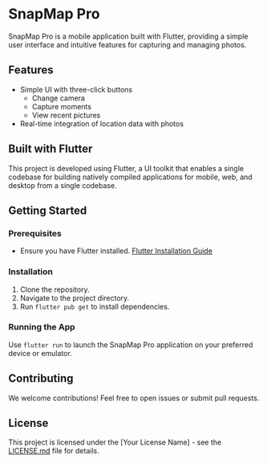 # SnapMap Pro

SnapMap Pro is a mobile application built with Flutter, providing a simple user interface and intuitive features for capturing and managing photos.

## Features

- Simple UI with three-click buttons
  - Change camera
  - Capture moments
  - View recent pictures
- Real-time integration of location data with photos

## Built with Flutter

This project is developed using Flutter, a UI toolkit that enables a single codebase for building natively compiled applications for mobile, web, and desktop from a single codebase.

## Getting Started

### Prerequisites

- Ensure you have Flutter installed. [Flutter Installation Guide](https://flutter.dev/docs/get-started/install)

### Installation

1. Clone the repository.
2. Navigate to the project directory.
3. Run `flutter pub get` to install dependencies.

### Running the App

Use `flutter run` to launch the SnapMap Pro application on your preferred device or emulator.

## Contributing

We welcome contributions! Feel free to open issues or submit pull requests.

## License

This project is licensed under the [Your License Name] - see the [LICENSE.md](LICENSE.md) file for details.